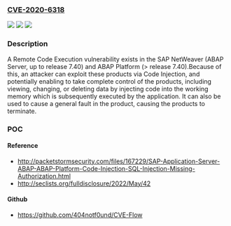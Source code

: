 ### [CVE-2020-6318](https://cve.mitre.org/cgi-bin/cvename.cgi?name=CVE-2020-6318)
![](https://img.shields.io/static/v1?label=Product&message=SAP%20NetWeaver%20(ABAP%20Server)%20and%20ABAP%20Platform&color=blue)
![](https://img.shields.io/static/v1?label=Version&message=%3C700%20&color=brighgreen)
![](https://img.shields.io/static/v1?label=Vulnerability&message=Code%20Injection&color=brighgreen)

### Description

A Remote Code Execution vulnerability exists in the SAP NetWeaver (ABAP Server, up to release 7.40) and ABAP Platform (> release 7.40).Because of this, an attacker can exploit these products via Code Injection, and potentially enabling to take complete control of the products, including viewing, changing, or deleting data by injecting code into the working memory which is subsequently executed by the application. It can also be used to cause a general fault in the product, causing the products to terminate.

### POC

#### Reference
- http://packetstormsecurity.com/files/167229/SAP-Application-Server-ABAP-ABAP-Platform-Code-Injection-SQL-Injection-Missing-Authorization.html
- http://seclists.org/fulldisclosure/2022/May/42

#### Github
- https://github.com/404notf0und/CVE-Flow

